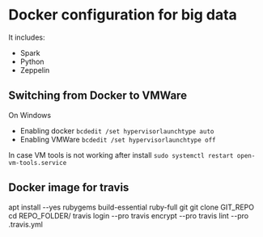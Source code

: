 # Docker configuration for big data

It includes:

- Spark
- Python
- Zeppelin

## Switching from Docker to VMWare

On Windows
- Enabling docker `bcdedit /set hypervisorlaunchtype auto`
- Enabling VMWare `bcdedit /set hypervisorlaunchtype off`

In case VM tools is not working after install `sudo systemctl restart open-vm-tools.service`

## Docker image for travis

  apt install --yes rubygems build-essential ruby-full git
  git clone GIT_REPO
  cd REPO_FOLDER/
  travis login --pro
  travis encrypt --pro 
  travis lint --pro .travis.yml
